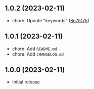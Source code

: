 ## 1.0.2 (2023-02-11)

* chore: Update "keywords" ([8e75175](https://github.com/xsjcTony/vite-plugin-inject-html/commit/8e75175))



## 1.0.1 (2023-02-11)

- chore: Add `README.md`
- chore: Add `CHANGELOG.md`


## 1.0.0 (2023-02-11)

* Initial release
